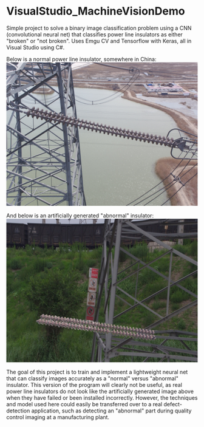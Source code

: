 # VisualStudio_MachineVisionDemo
Simple project to solve a binary image classification problem using a CNN (convolutional neural net) that classifies power line insulators as either "broken" or "not broken". Uses Emgu CV and Tensorflow with Keras, all in Visual Studio using C#.

Below is a normal power line insulator, somewhere in China: 
![Normal Insulator](https://github.com/salvatore999uwo/VisualStudio_MachineVisionDemo/blob/main/sample%20photos/0049.jpg)


And below is an artificially generated "abnormal" insulator: 
![Abnormal Insulator](https://github.com/salvatore999uwo/VisualStudio_MachineVisionDemo/blob/main/sample%20photos/026.jpg)

The goal of this project is to train and implement a lightweight neural net that can classify images accurately as a "normal" versus "abnormal" insulator. This version of the program will clearly not be useful, as real 
power line insulators do not look like the artificially generated image above when they have failed or been installed incorrectly. However, the techniques and model used here could easily be transferred over to a real 
defect-detection application, such as detecting an "abnormal" part during quality control imaging at a manufacturing plant. 
